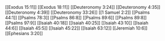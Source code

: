 [[Exodus 15:11]]
[[Exodus 18:11]]
[[Deuteronomy 3:24]]
[[Deuteronomy 4:35]]
[[Deuteronomy 4:39]]
[[Deuteronomy 33:26]]
[[1 Samuel 2:2]]
[[Psalms 44:1]]
[[Psalms 78:3]]
[[Psalms 86:8]]
[[Psalms 89:6]]
[[Psalms 89:8]]
[[Psalms 97:9]]
[[Isaiah 40:18]]
[[Isaiah 40:25]]
[[Isaiah 43:10]]
[[Isaiah 44:6]]
[[Isaiah 45:5]]
[[Isaiah 45:22]]
[[Isaiah 63:12]]
[[Jeremiah 10:6]]
[[Ephesians 3:20]]
